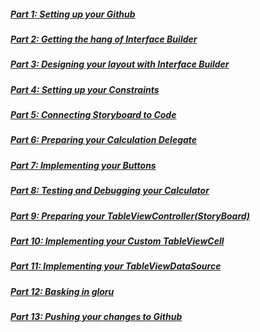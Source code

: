 ##### [Part 1: Setting up your Github](P1/part1.md)
##### [Part 2: Getting the hang of Interface Builder](P2/part2.md)
##### [Part 3: Designing your layout with Interface Builder](P3/part3.md)
##### [Part 4: Setting up your Constraints](P4/part4.md)
##### [Part 5: Connecting Storyboard to Code](P5/part5.md)
##### [Part 6: Preparing your Calculation Delegate](P6/part6.md)
##### [Part 7: Implementing your Buttons](P7/part7.md)
##### [Part 8: Testing and Debugging your Calculator](P8/part8.md)
##### [Part 9: Preparing your TableViewController(StoryBoard)](P9/part9.md)
##### [Part 10: Implementing your Custom TableViewCell](P10/part10.md)
##### [Part 11: Implementing your TableViewDataSource](P11/part11.md)
##### [Part 12: Basking in gloru](P12/part12.md)
##### [Part 13: Pushing your changes to Github](P13/part13.md)
